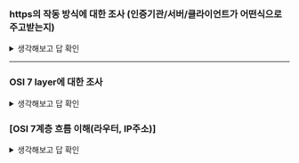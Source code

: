 ### https의 작동 방식에 대한 조사 (인증기관/서버/클라이언트가 어떤식으로 주고받는지)

<details>
<summary>생각해보고 답 확인</summary>

 ### 1. 클라이언트가 서버로 **hello 메세지를 전송**하면서 웹 서버에 접속 시작

  **hello** **메세지**

 [ 클라이언트가 지원하는 TLS(SSL) 버전 ] / [ 지원되는 암호 제품군 ]

 [ 브라우저가 순간적으로 생성한 임의의 **난수(숫자)** ]

### 2. 서버는 클라이언트 hello 메시지에 대한 응답으로 **메시지를 전송**

**응답 메시지**

[ 서버의 SSL 인증서 ] / [ 서버에서 선택한 암호 제품군 ]

[ 서버가 순간적으로 생성한 임의의 **난수(숫자)** ]

### 4. 클라이언트가 서버의 SSL 인증서를 인증서 발행 기관(CA)을 통해 검증

[ SSL 인증서 ]
 서비스의 정보(인증서를 발급한 CA, 서비스의 도메인 등) /  서버의 공개키가 포함
< CA의 비밀키> 에 의해 암호화된 SSL 인증서

- 브라우저는 신뢰된 < CA 기업의 공개키> 는 모두 보유

- 서버가 보낸 SSL 인증서가 정말 CA가 만든 것인지를 확인하기 위해,

- 내장된 CA 공개키로 암호화된 인증서를 복호화합니다. 정상적으로 복호화되었다면 CA가 발급한 것이 증명되는 셈

※ CA -> 서버의 공개키를 저장해주는 신뢰성이 검증된 민간 기업

### 5. **브라우저는 자신이 생성한 난수와 서버의 난수를 사용하여 premaster secret을 만들고** SSL 인증서에 딸려 온 웹 사이트의 **공개키**로 이것(premaster sercret)을 암호화하여 서버로 전송

### 6. **서버는 사이트의 비밀키로, 브라우저가 보낸 premaster secret 값을 복호화합니다.**

- 복호화한 값을 master secret 값으로 저장

- 이것을 사용하여 **방금 브라우저와 만들어진 연결에 고유한 값을 부여**하기 위한 **세션키를 생성**합니다.

- **세션키**는 대칭키 암호화에 사용할 키입니다. 이것으로 브라우저와 서버 사이에 주고받는 데이터를 암호화하고 복호화합니다.

### 7. **서버/클라이언트: ⑥ SSL 핸드셰이크를 종료하고 HTTPS 통신을 시작합니다.**

 - 이제는 웹 상에서 데이터를 **세션키**를 사용해 암호화/복호화하며, HTTPS 프로토콜을 통해 주고받을 수 있습니다.

</details>

-----
### OSI 7 layer에 대한 조사

<details>
<summary>생각해보고 답 확인</summary>

OSI 7계층은 물리 계층, 데이터 링크 계층, 네트워크 계층, 전송 계층, 세션 계층, 표현 계층, 응용 계층으로 구성되어 있습니다.

**물리 계층**

 0과 1로 구성된 데이터를 선으로 전달할 수 있도록 전기적인 신호로 변환시켜주는 역할을 합니다.

**데이터 링크 계층**

point to point같은 LAN 안의 연결된 컴퓨터들끼리 MAC 주소로 통신이 가능하게 해줍니다. 이 계층에서 전송되는 단위를 프레임이라고 하고 장비로는 스위치가 있습니다.

**네트워크 계층**

 라우터 장비를 이용해 데이터를 목적지까지 안전하고 가장 빠른 경로로 전달해주는 역할을 합니다. IP 주소를 이용해 다른 LAN에 속한 컴퓨터로 데이터를 전송할 수 있습니다.

**전송 계층**

End to End 양 끝단의 사용자들이 신뢰성 있는 데이터를 주고 받을 수 있도록 해줍니다. 또한 포트번호로 데이터의 목적지가 어느 애플리케이션인지 식별할 수 있습니다. 대표적인 프로토콜로는 TCP, UDP가 있습니다.

**세션 계층**

양 끝단의 응용 프로세스가 통신을 하기 위한 방법을 제공합니다. TCP/IP 세션을 생성하고 없애는 책임이 있습니다.

**표현 계층**

데이터 표현에 대한 독립성 제공과 암호화 역할을 담당합니다.

**응용 계층**

최종 목적지로 응용 프로세스와 직접 관계하여 일반적인 응용 서비스를 수행합니다.

</details>

### [OSI 7계층 흐름 이해(라우터, IP주소)]
<details>
<summary>생각해보고 답 확인</summary>


**네트워크**

여러 대의 컴퓨터가 서로 **통신**하기 위해 연결되면 그게 바로 네트워크!

### **1) 물리 계층**

(무선 혹은 유선으로)연결되어 있는 A컴퓨터에서 B컴퓨터로 **데이터**를 보낸다고 하자.

<p align="center">
<img src="https://github.com/MentoringOrganization/Java/assets/105201451/3bc50ed5-1cb4-4706-9708-32c823155ff9" width="300" height="200"/>
 

 [ 이때, 데이터를 **전기적신호** or **광신호**로 바꾸어 B컴퓨터에 전달하는 **물리적 기술과 장비**들을 다루는 영역을 **1계층** 또는 **물리 계층**이라고 한다. ]

 [ 이때, 전기적인 신호(0,1)로 변환해서 주고 받는 기능만 수행한다. ]


### **2) 데이터 링크 계층**

이렇게 다수의 컴퓨터와 연결이 되면, 서로 다른 컴퓨터들을 구분할 필요가 있다.

그래서 **모든 통신 기기**들은 **서로 구분할 수 있는, 겹치지 않는, 유일한 번호**인 **MAC**(Media Access Control)주소를 가진다.

그래서 각 기기들이 MAC 주소로 구분되고, 서로 통신할 수 있게 된다.

그런데, 네트워크로 연결된 컴퓨터들이 많아질수록 선이 엄청 많이 필요하게 된다.

컴퓨터가 2대라면 단 하나의 선만 필요하지만, 3대라면 3개, 4대라면 6개,,,,,,

이러한 선의 낭비를 줄이기 위해 '허브, **스위치**'라는 장치가 등장했다.

<p align="center">
<img src="https://github.com/MentoringOrganization/Java/assets/105201451/da61ee63-ecd1-4a2a-baca-333cd37cc9cd" width="300" height="200"/>

하지만 또 이렇게 스위치로 모든 컴퓨터 선들이 연결되니, 각 컴퓨터들의 데이터들이 한 곳으로 모여 충돌하면서 여러 문제가 발생한다. (ex) 순서는 어떻게 할지, 동시에 들어오는 데이터들의 충돌은 어떻게 할지 등)

[ 그래서 **데이터 링크 계층**, **2계층**에서는 이런 충돌을 피하고 **어떻게 효율적으로 데이터들을 연결하여 통신을 원활하게 할지에 대한 기술과 기계**들을 다루는 영역이다. ]
 
[ 2계층 : 인접 시스템(네트워크 장치) 간 데이터 전송과 전송 오류를 제어하는 계층 ]


---

### **3) 네트워크 계층**

위와 같이 스위치로 연결된 ABCD 네트워크와 또 다른 스위치로 연결된 A'B'C'D' 네트워크를 **연결**하면 ABCDA'B'C'D'라는 또 하나의 네트워크가 됩니다.

여기까지만 보면 괜찮지만, '**같은 네트워크에 속한 모든 기기**'는 모르는 컴퓨터의 이름(주소)를 알아내기 위해, **연결된**(같은 네트워크에 속한) 모든(broad) 컴퓨터들에게 'x 컴퓨터 주소가 뭐야?'라는 질문을 던지는(cast), **브로드캐스팅**(Broadcasting, 방송)을 합니다.

그런데, 컴퓨터든 스위치든 일정 시간이 지나면 '브로드캐스팅'으로 알아낸 주소를 까먹습니다. 그래서 일정 시간마다 다시 브로드 캐스팅을 하면서 트래픽이 계속 발생하게 됩니다.

전 세계 모든 컴퓨터들을 2계층의 스위치로만 구성한다면, 전 세계 모든 기기들이 같은 네트워크에 속하게 될 것이고, 같은 네트워크에 속했기 때문에 모든 컴퓨터들이 특정시간마다 브로드캐스팅을 보내면, 엄청난 트래픽에 의해 네트워크가 마비될 것입니다.

그러므로 **네트워크를 나눠야 합니다**. 이때, 네트워크를 나눠주는 기기가 바로 **라우터**입니다.

아래와 같이 네트워크와 네트워크 사이에 끼어, **네트워크를 구분하고 또 연결**해줍니다.

<p align="center">
<img src="https://github.com/MentoringOrganization/Java/assets/105201451/73c956d5-48a1-4c3e-a590-44abd9944f9f" width="400" height="200"/>

또한 라우터는 **다른 네트워크까지의 최단 거리를 계산**해서, 목적지 네트워크까지의 최단 거리를 알고 있습니다.

<p align="center">
<img src="https://github.com/MentoringOrganization/Java/assets/105201451/590377a1-f111-4108-892f-551cccdc1974" width="300" height="200"/>


이런 식으로 수많은 라우터와 라우터들이 연결되어 전 세계 모든 네트워크가 연결된 것이 바로 인터네트워크(Internetwork), **인터넷**이다.

그런데, 라우터가 어떻게 길을 찾고, 각각의 네트워크를 구분할까?

현실에서 주소를 통해 길을 찾는 것처럼, 인터넷에서의 구분을 위한 주소가 바로 **IP 주소**이다.

인터넷에선 IP 주소로 모든 것이 구분되고 통신을 하기에, 인터넷을 사용하려면 반드시 IP주소를 할당받아야 한다.

[ 이렇게 '네트워크와 네트워크' 사이의 통신에서 사용되는 기술과 장비를 다루는 영역이 **네트워크 계층**, 3계층이다. ] 

그리고, 당연히 네트워크 계층에도 다른 네트워크와의 통신에서 데이터의 충돌, 혼선을 빚지 않게 해주고, 목적지까지 데이터를 잘 전달하게 해 주는 것이 **프로토콜 기술**

네트워크 계층인 **인터넷에서 네트워크들을 구분하고, 데이터를 효율적인 형태인 '패킷'으로 나눠주는 기술**을 '**IP**(Internet Protocol)'라고 한다.

### **4) 전송 계층**

네트워크를 구분하고, 데이터를 패킷으로 만드는 것은 IP로 해결이 됐지만, 수~많은 라우터들이 연결되어 있는 인터넷은 특정 네트워크까지 패킷을 보내는 방법에 **엄청나게 많은 경우의 수**가 있다.

그러니까 패킷들이 목적지까지 나눠져서 가다가 중간에 특정 길에 문제가 생겨 끊기면 패킷이 소실되는 일도 발생한다는 것이다.

그래서 **기기 종류와 상관없이 네트워크에 접속한 모든 기기들에게 데이터를 안전하게 전송할 수 있는 기술**이 개발되었다. 그게 바로 TCP와 UDP!

[ 이렇게 데이터를 어떻게 목적지까지 전송할지에 대한 기술과 장비를 다루는 영역이 **전송 계층**, 4계층이다. ]

데이터의 확실한 전송을 위해 전송계층에서 '**IP**'와 (**TCP** or **UDP**)를 함께 사용하면 데이터가 중간에 손상되거나 유실되었을 때 다시 보낼 수 있다.

**◆ TCP(Transmission Control Protocol)**

**정확한 데이터를 전송**하는 것이 목적이다. ex) 택배원이 직접 우리 집에 찾아와 내 사인을 받고 택배물을 나에게 전달해주는 것

**3-way-handsahke**

: 'TCP' 통신은 데이터를 전송하기 전에 3가지의 확인 과정을 거친 후에 데이터를 전송한다. 택배원이 우리집(**IP**)으로 찾아와 문을 두들기고(요청) 내가 (대답) 후, 누구냐고 물어보면(요청), 택배원이 '택배입니다' (대답)하면서 **3번 서로의 안전을 확인**한 후, 택배(**데이터)를 받게 된다**. 3-way-handshake로 인해 시간은 다소 걸리지만, 데이터 복구 기능이 있어 데이터를 안전하게 받을 수 있다는 장점이 있다.

**◆ UDP(User Datagram Protocol)**

정확한 **데이터** 배달보다는 **빠른 전송**이 목적이다.  ex) 택배원이 모든 택배물을 경비실에 두고 가는 것

TCP와는 달리 **UDP**는 **스위치**(라우터)의 **브로드캐스트 주소**(경비실)에 그냥 **데이터**(택배)를 보내버린다. 그러면 컴퓨터는 UDP 브로드캐스트를 받아본 다음 자신에게 온 것이면 받고, 아니면 무시한다. 이런 경우 실제와 마찬가지고, 택배(데이터)가 유실되거나 도둑맞아도 택배원은 책임이 없다.

**UDP**를 사용하면, 3- way-handshake가 필요한 TCP와 비교해 **매우매우 빠른 통신**이 가능하지만, 데이터가 제대로 목적지에 전달되었는지 보장할 수 없어 **안전성이 낮다**.

**신뢰성과 안정성**이 중요한 작업이라면 **TCP** 통신을 하고, 동영상과 같이 **빠른 데이터의 전송**이 필요한 작업이라면 **UDP** 통신을 사용한다.

**◆ 포트 번호(Port)**

더 효율적인 통신을 위해 사용하는 '전송 계층'의 기술은 **포트 번호(Port)**이다.

포트 번호는 **컴퓨터의 어느 애플리케이션(응용프로그램)에게 데이터를 전달할지 알려주는 번호**이다.

IP 주소가 아파트의 동번호라면, Port 번호는 아파트의 호수라고 생각하면 된다.

즉, 특정 컴퓨터의 어떤 애플리케이션에게 데이터를 전달하라고 추가적으로 적는 번호가 바로 포트 번호인 것이다.

이렇게 전송 계층에서 목적지 애플리케이션 '**포트번호**'와 '**데이터들의 순서**'를 적고 '**TCP** or **UDP**'를 써서 만든 데이터의 형태를 **세그먼트**라고 한다.

### 세션 계층(Session Layer)

'네트워크 계층의 IP'를 통해 컴퓨터를 찾아가고, '전송 계층의 포트 번호'를 이용해 컴퓨터의 애플리케이션을 찾아가고, '전송 계층의 TCP or UDP'로 안전한/빠른 연결을 확인하였다.

그러고 나면 서버의 애플리케이션과 클라이언트의 애플리케이션 사이에 **데이터 전송을 위한 논리적인 연결통로**가 생긴다.

[ 이 때, 실시간으로 데이터를 주고 받기 위한 두 컴퓨터의 논리적 연결, 만남을 **세션(Session)**이라 하고, ]

[ 이런 세션을 만들고, 유지, 종료할 때 사용되는 기술과 장비들을 '**세션 계층**'이라고 한다. ]


### 표현 계층(Presentation Layer)

세션이 만들어지고, 데이터를 전송하려고 하는데, 각 애플리케이션마다 사용하는 데이터 형태가 다르다.

[ 그래서 세션을 통해 넘어오는 데이터들을 애플리케이션에서 필요한 형태로 변환(데이터를 어떻게 변환할지 다루는 계층)해 애플리케이션에서 표현하는 계층이기 때문에 '**표현 계층**'이라고 한다. ] 

데이터를 암호화하는 계층이고, 웹에서 흐르는 데이터를 암호화하려면 반드시 표현 계층을 거쳐야 한다.

### 응용 계층(Application Layer)

[ 우리가 사용하는 사용자 인터페이스를 제공하는 응용 프로그램들의 상호작용을 다루는 계층이다. ] 

세상에 정말 수없이 많은 응용프로그램이 있듯, 각 응용 프로그램에 사용하는 수많은 프로토콜이 있다.

대표적으로 인터넷상에서 문자(Hyper Text) 데이터를 다루는 프로토콜 **HTTP**, 파일을 주고 받을 때 사용하는 프로토콜 **FTP**, 도메인 네임서버를 찾을 때 사용하는 프로토콜 **DNS**, SSH 연결을 할 때 사용하는 프로토콜 **SSH** 등이 있다.


</details>

